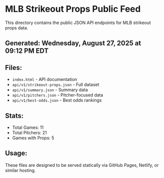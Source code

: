 # MLB Strikeout Props Public Feed

This directory contains the public JSON API endpoints for MLB strikeout props data.

## Generated: Wednesday, August 27, 2025 at 09:12 PM EDT

## Files:
- `index.html` - API documentation
- `api/v1/strikeout-props.json` - Full dataset
- `api/v1/summary.json` - Summary data
- `api/v1/pitchers.json` - Pitcher-focused data  
- `api/v1/best-odds.json` - Best odds rankings

## Stats:
- Total Games: 11
- Total Pitchers: 21
- Games with Props: 5

## Usage:
These files are designed to be served statically via GitHub Pages, Netlify, or similar hosting.
